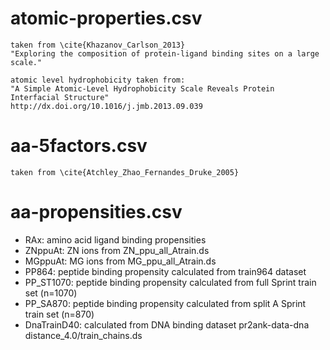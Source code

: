 

# atomic-properties.csv

    taken from \cite{Khazanov_Carlson_2013}
    "Exploring the composition of protein-ligand binding sites on a large scale."

    atomic level hydrophobicity taken from:
    "A Simple Atomic-Level Hydrophobicity Scale Reveals Protein Interfacial Structure"
    http://dx.doi.org/10.1016/j.jmb.2013.09.039
                

# aa-5factors.csv

    taken from \cite{Atchley_Zhao_Fernandes_Druke_2005}
                  

# aa-propensities.csv

* RAx: amino acid ligand binding propensities 
* ZNppuAt: ZN ions from ZN_ppu_all_Atrain.ds
* MGppuAt: MG ions from MG_ppu_all_Atrain.ds
* PP864: peptide binding propensity calculated from train964 dataset
* PP_ST1070: peptide binding propensity calculated from full Sprint train set (n=1070)
* PP_SA870: peptide binding propensity calculated from split A Sprint train set (n=870)
* DnaTrainD40: calculated from DNA binding dataset pr2ank-data-dna distance_4.0/train_chains.ds




